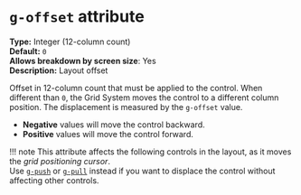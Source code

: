 # `g-offset` attribute

**Type:** Integer (12-column count)<br/>
**Default:** `0`<br/>
**Allows breakdown by screen size**: Yes<br/>
**Description:** Layout offset

Offset in 12-column count that must be applied to the control. When different than `0`, the Grid System moves the control to a different column position. The displacement is measured by the `g-offset` value. 

- **Negative** values will move the control backward.
- **Positive** values will move the control forward.

!!! note
    This attribute affects the following controls in the layout, as it moves the *grid positioning cursor*.      
    Use [`g-push`](g-push.md) or [`g-pull`](g-pull.md) instead if you want to displace the control without affecting other controls.